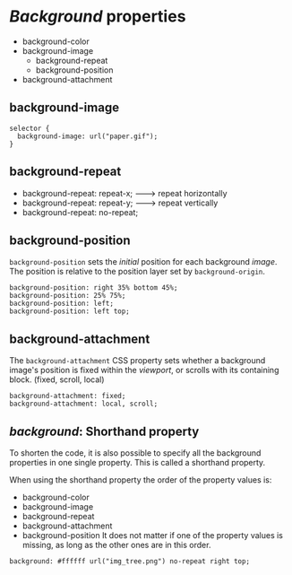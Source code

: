 # _Background_ properties
* background-color
* background-image
  * background-repeat
  * background-position
* background-attachment

## background-image
```
selector {
  background-image: url("paper.gif");
}
```

## background-repeat
* background-repeat: repeat-x;   ---> repeat horizontally
* background-repeat: repeat-y;   ---> repeat vertically
* background-repeat: no-repeat;

## background-position
`background-position` sets the _initial_ position for each background _image_. The position is relative to the position layer set by `background-origin`.
```
background-position: right 35% bottom 45%;
background-position: 25% 75%;
background-position: left;
background-position: left top;
```

## background-attachment
The `background-attachment` CSS property sets whether a background image's position is fixed within the _viewport_, or scrolls with its containing block. (fixed, scroll, local)
```
background-attachment: fixed;
background-attachment: local, scroll;
```

## _background_: Shorthand property 
To shorten the code, it is also possible to specify all the background properties in one single property. This is called a shorthand property.

When using the shorthand property the order of the property values is:

* background-color
* background-image
* background-repeat
* background-attachment
* background-position
It does not matter if one of the property values is missing, as long as the other ones are in this order.
```
background: #ffffff url("img_tree.png") no-repeat right top;
```
